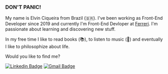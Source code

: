 ### DON'T PANIC! 

My name is Elvin Ciqueira from Brazil (🇧🇷). I've been working as Front-End Developer since 2019 and currently I'm Front-End Devloper at [Ferreri](https://ferreri.co/). I'm passionate about learning and discovering new stuff.

In my free time I like to read books (📚), to listen to music (🎵) and eventually I like to philosophize about life.

Would you like to find me?


[![Linkedin Badge](https://img.shields.io/badge/-LinkedIn-blue?style=flat-square&logo=Linkedin&logoColor=white&link=https://www.linkedin.com/in/elvinciqueira)](https://www.linkedin.com/in/elvinciqueira)
[![Gmail Badge](https://img.shields.io/badge/-Gmail-c14438?style=flat-square&logo=Gmail&logoColor=white&link=mailto:elvinciqueira@gmail.com)](mailto:elvinciqueira@gmail.com)


